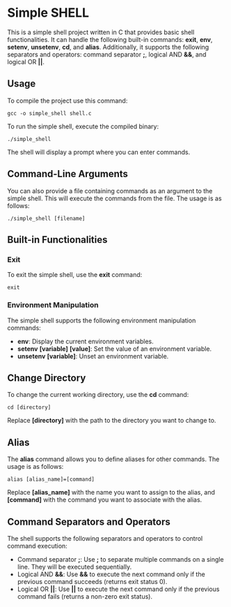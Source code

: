 # Simple SHELL

This is a simple shell project written in C that provides basic shell functionalities.
It can handle the following built-in commands: **exit**, **env**, **setenv**, **unsetenv**, **cd**, and **alias**.
Additionally, it supports the following separators and operators: command separator **;**,
logical AND **&&**, and logical OR **||**.

## Usage
To compile the project use this command:
```
gcc -o simple_shell shell.c
```

To run the simple shell, execute the compiled binary:
```
./simple_shell
```
The shell will display a prompt where you can enter commands.

## Command-Line Arguments
You can also provide a file containing commands as an argument to the simple shell.
This will execute the commands from the file. The usage is as follows:
```
./simple_shell [filename]
```

## Built-in Functionalities

### Exit
To exit the simple shell, use the **exit** command:
```
exit
```

### Environment Manipulation
The simple shell supports the following environment manipulation commands:

- **env**: Display the current environment variables.
- **setenv** **[variable]** **[value]**: Set the value of an environment variable.
- **unsetenv** **[variable]**: Unset an environment variable.

## Change Directory
To change the current working directory, use the **cd** command:
```
cd [directory]
```
Replace **[directory]** with the path to the directory you want to change to.

## Alias
The **alias** command allows you to define aliases for other commands. The usage is as follows:
```
alias [alias_name]=[command]
```
Replace **[alias_name]** with the name you want to assign to the alias, and **[command]** with
the command you want to associate with the alias.

## Command Separators and Operators
The shell supports the following separators and operators to control command execution:

- Command separator **;**: Use **;** to separate multiple commands on a single line. They will be
executed sequentially.
- Logical AND **&&**: Use **&&** to execute the next command only if the previous command
succeeds (returns exit status 0).
- Logical OR **||**: Use **||** to execute the next command only if the previous command fails
(returns a non-zero exit status).
